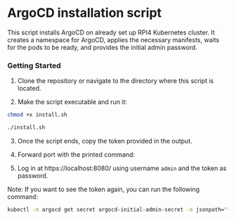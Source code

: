 # ArgoCD installation script

This script installs ArgoCD on already set up RPI4 Kubernetes cluster.
It creates a namespace for ArgoCD, applies the necessary manifests, waits for the pods to be ready, and provides the initial admin password.

### Getting Started

1. Clone the repository or navigate to the directory where this script is located.

2. Make the script executable and run it:

```bash
chmod +x install.sh
```

```bash
./install.sh
```

3. Once the script ends, copy the token provided in the output.

4. Forward port with the printed command:

5. Log in at https://localhost:8080/ using username `admin` and the token as password.

Note: If you want to see the token again, you can run the following command:

```bash
kubectl -n argocd get secret argocd-initial-admin-secret -o jsonpath="{.data.password}" | base64 -d
```